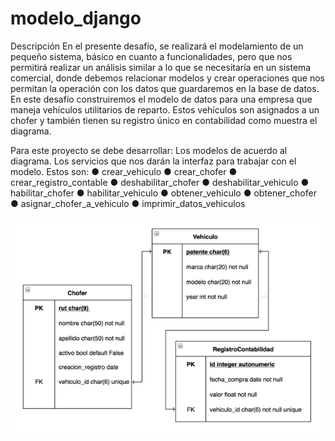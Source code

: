 # modelo_django
Descripción
En el presente desafío, se realizará el modelamiento de un pequeño sistema, básico en cuanto
a funcionalidades, pero que nos permitirá realizar un análisis similar a lo que se necesitaría
en un sistema comercial, donde debemos relacionar modelos y crear operaciones que nos
permitan la operación con los datos que guardaremos en la base de datos.
En este desafío construiremos el modelo de datos para una empresa que maneja vehículos
utilitarios de reparto. Estos vehículos son asignados a un chofer y también tienen su registro
único en contabilidad como muestra el diagrama. 

Para este proyecto se debe desarrollar:
Los modelos de acuerdo al diagrama. Los servicios que nos darán la interfaz para trabajar
con el modelo. Estos son:
● crear_vehiculo
● crear_chofer
● crear_registro_contable
● deshabilitar_chofer
● deshabilitar_vehiculo
● habilitar_chofer
● habilitar_vehiculo
● obtener_vehiculo
● obtener_chofer
● asignar_chofer_a_vehiculo
● imprimir_datos_vehiculos

![alt text](image.png)